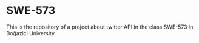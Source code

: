 # SWE-573
This is the repository of a project about twitter API in the class SWE-573 in Boğaziçi University.
